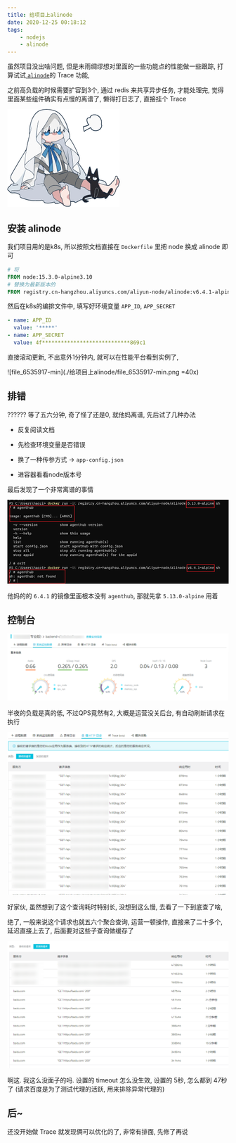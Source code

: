 ```yaml
---
title: 给项目上alinode
date: 2020-12-25 00:18:12
tags:
	- nodejs
	- alinode
---
```


虽然项目没出啥问题,  但是未雨绸缪想对里面的一些功能点的性能做一些跟踪, 打算试试[ `alinode`](https://node.console.aliyun.com/)的 Trace 功能,

之前高负载的时候需要扩容到3个,  通过 redis 来共享异步任务,  才能处理完,  觉得里面某些组件确实有点慢的离谱了, 懒得打日志了, 直接挂个 Trace





<img src="./给项目上alinode/file_6535917-min.png" style="zoom:50%;" />

<!--more-->

## 安装 alinode

我们项目用的是k8s,  所以按照文档直接在 `Dockerfile` 里把 node 换成 alinode 即可

```dockerfile
# 将
FROM node:15.3.0-alpine3.10
# 替换为最新版本的
FROM registry.cn-hangzhou.aliyuncs.com/aliyun-node/alinode:v6.4.1-alpine
```

然后在k8s的编排文件中, 填写好环境变量 `APP_ID`, `APP_SECRET`

```yaml
- name: APP_ID
  value: '*****'
- name: APP_SECRET
  value: 4f****************************869c1
```

直接滚动更新, 不出意外1分钟内, 就可以在性能平台看到实例了, 

![file_6535917-min](./给项目上alinode/file_6535917-min.png =40x)

## 排错

?????? 等了五六分钟, 奇了怪了还是0, 就他妈离谱, 先后试了几种办法

* 反复阅读文档

* 先检查环境变量是否错误
* 换了一种传参方式 ->  `app-config.json`
* 进容器看看node版本号

最后发现了一个非常离谱的事情

![img](./给项目上alinode/3IBSOGEZA8UDB73HI97U31X.png)

他妈的的 `6.4.1` 的镜像里面根本没有 `agenthub`, 那就先拿 `5.13.0-alpine` 用着



## 控制台

![](./给项目上alinode/image-20201225002241124.png)



半夜的负载是真的低, 不过QPS竟然有2, 大概是运营没关后台, 有自动刷新请求在执行

![image-20201225015155465](./给项目上alinode/image-20201225015155465.png)

好家伙,  虽然想到了这个查询耗时特别长, 没想到这么慢, 去看了一下到底查了啥, 

绝了, 一般来说这个请求也就五六个聚合查询,  运营一顿操作, 直接来了二十多个,  延迟直接上去了, 后面要对这些子查询做缓存了



![image-20201225021002474](./给项目上alinode/image-20201225021002474.png)

啊这. 我这么没面子的吗.  设置的 timeout 怎么没生效, 设置的 5秒, 怎么都到 47秒了 (请求百度是为了测试代理的活跃, 用来排除异常代理的)

## 后~

还没开始做 Trace 就发现俩可以优化的了,  非常有排面, 先修了再说
